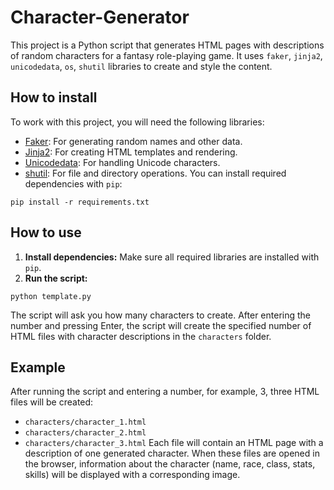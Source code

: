 # Character-Generator
This project is a Python script that generates HTML pages with descriptions of random characters for a fantasy role-playing game. It uses `faker`, `jinja2`, `unicodedata`, `os`, `shutil` libraries to create and style the content.
## How to install
To work with this project, you will need the following libraries:
* [Faker](https://faker.readthedocs.io/): For generating random names and other data.
* [Jinja2](https://jinja.palletsprojects.com/): For creating HTML templates and rendering.
* [Unicodedata](https://docs.python.org/3/library/unicodedata.html): For handling Unicode characters.
* [shutil](https://docs.python.org/3/library/shutil.html): For file and directory operations.
You can install required dependencies with `pip`:
```
pip install -r requirements.txt
```
## How to use
1. **Install dependencies:**
Make sure all required libraries are installed with `pip`.
2. **Run the script:**
```
python template.py
```
The script will ask you how many characters to create. After entering the number and pressing Enter, the script will create the specified number of HTML files with character descriptions in the `characters` folder.
## Example
After running the script and entering a number, for example, 3, three HTML files will be created:
* `characters/character_1.html`
* `characters/character_2.html`
* `characters/character_3.html`
Each file will contain an HTML page with a description of one generated character. When these files are opened in the browser, information about the character (name, race, class, stats, skills) will be displayed with a corresponding image.
